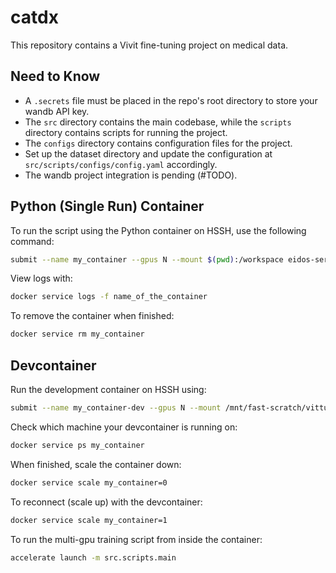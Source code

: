 # catdx

This repository contains a Vivit fine-tuning project on medical data.

## Need to Know
- A `.secrets` file must be placed in the repo's root directory to store your wandb API key.
- The `src` directory contains the main codebase, while the `scripts` directory contains scripts for running the project.
- The `configs` directory contains configuration files for the project.
- Set up the dataset directory and update the configuration at `src/scripts/configs/config.yaml` accordingly.
- The wandb project integration is pending (#TODO).

## Python (Single Run) Container
To run the script using the Python container on HSSH, use the following command:
```bash
submit --name my_container --gpus N --mount $(pwd):/workspace eidos-service.di.unito.it/vitturini/vivit:python
```
View logs with:
```bash
docker service logs -f name_of_the_container
```
To remove the container when finished:
```bash
docker service rm my_container
```

## Devcontainer
Run the development container on HSSH using:
```bash
submit --name my_container-dev --gpus N --mount /mnt/fast-scratch/vitturini/catdx:/scratch/catdx eidos-service.di.unito.it/vitturini/vivit:dev
```
Check which machine your devcontainer is running on:
```bash
docker service ps my_container
```
When finished, scale the container down:
```bash
docker service scale my_container=0
```
To reconnect (scale up) with the devcontainer:
```bash
docker service scale my_container=1
```
To run the multi-gpu training script from inside the container:
```bash
accelerate launch -m src.scripts.main
```
